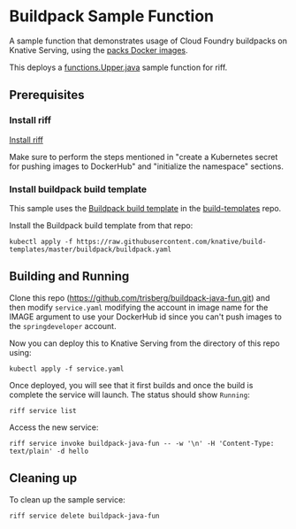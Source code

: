 # Buildpack Sample Function

A sample function that demonstrates usage of Cloud Foundry buildpacks on
Knative Serving, using the [packs Docker images](https://github.com/sclevine/packs).

This deploys a [functions.Upper.java](https://github.com/trisberg/java-fun-upper)
sample function for riff.

## Prerequisites

### Install riff

[Install riff](https://projectriff.io/docs/getting-started-with-knative-riff-on-minikube/)

Make sure to perform the steps mentioned in "create a Kubernetes secret for pushing images to DockerHub" and "initialize the namespace" sections.

### Install buildpack build template

This sample uses the [Buildpack build template](https://github.com/knative/build-templates/blob/master/buildpack/buildpack.yaml)
in the [build-templates](https://github.com/knative/build-templates/) repo.

Install the Buildpack build template from that repo:
```shell
kubectl apply -f https://raw.githubusercontent.com/knative/build-templates/master/buildpack/buildpack.yaml
```

## Building and Running

Clone this repo (https://github.com/trisberg/buildpack-java-fun.git) and then modify `service.yaml` modifying the account in image name for the IMAGE argument
to use your DockerHub id since you can't push images to the `springdeveloper` account.

Now you can deploy this to Knative Serving from the directory of this repo using:

```shell
kubectl apply -f service.yaml
```

Once deployed, you will see that it first builds and once the build is complete the service will launch.
The status should show `Running`:

```shell
riff service list
```

Access the new service:

```shell
riff service invoke buildpack-java-fun -- -w '\n' -H 'Content-Type: text/plain' -d hello
```

## Cleaning up

To clean up the sample service:

```shell
riff service delete buildpack-java-fun
```
